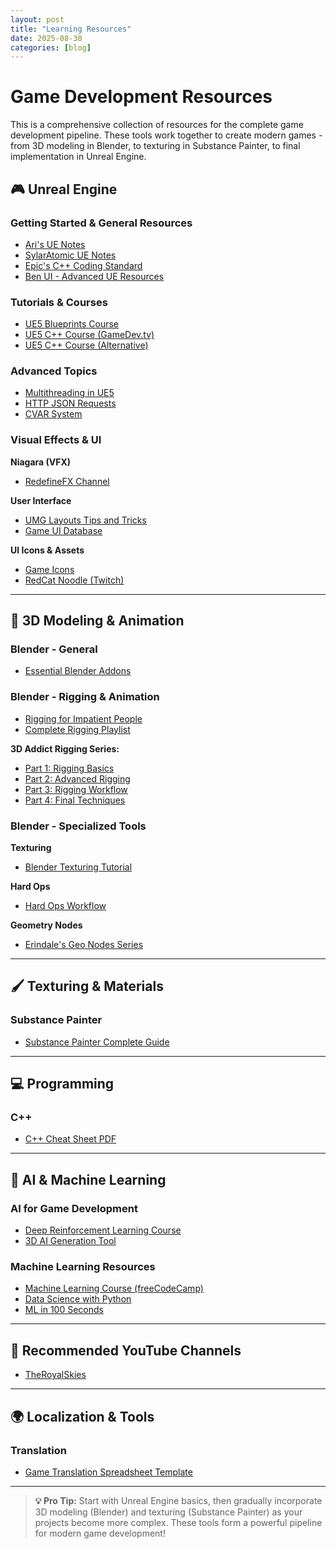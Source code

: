 ```yaml
---
layout: post
title: "Learning Resources"
date: 2025-08-30
categories: [blog]
---
```


# Game Development Resources

This is a comprehensive collection of resources for the complete game development pipeline. These tools work together to create modern games - from 3D modeling in Blender, to texturing in Substance Painter, to final implementation in Unreal Engine.

## 🎮 Unreal Engine

### Getting Started & General Resources
- [Ari's UE Notes](https://flassari.notion.site/Ari-s-Unreal-Engine-Notes-1a75e43f4014464984d4fae0617e5cef)
- [SylarAtomic UE Notes](https://sylaratomic.com/posts/sylaratomic-unreal-engine-notes)
- [Epic's C++ Coding Standard](https://dev.epicgames.com/documentation/en-us/unreal-engine/epic-cplusplus-coding-standard-for-unreal-engine?application_version=5.3)
- [Ben UI - Advanced UE Resources](https://benui.ca/)

### Tutorials & Courses
- [UE5 Blueprints Course](https://www.udemy.com/share/1024Wa3@wtuI16mQlHc9Bm0bsjU-Yxgln6p1dJF7htUVgEAv6_VUErLaF9hCNjmTlvT71Cg6/) 
- [UE5 C++ Course (GameDev.tv)](https://www.udemy.com/share/101XRs3@CrJ05jIFZIEEKcJtUDa6sPXHheknza0Ly2sLsmVpQ2XdAbB7C4tuaHgMw8vsG8HG/)
- [UE5 C++ Course (Alternative)](https://www.udemy.com/share/107vg03@uUbSFTAyEBDs6__rWjtRINa_U_W1PyrK1dZDrFD0J-Fhdsw5AwiqKlOWQZJMnI14/)

### Advanced Topics
- [Multithreading in UE5](https://inoland.net/unreal-engine-5-multithreading/)
- [HTTP JSON Requests](https://www.tomlooman.com/unreal-engine-async-blueprint-http-json/)
- [CVAR System](https://www.youtube.com/watch?v=dj4kNnj4FAQ&ab_channel=UnrealEngine)

### Visual Effects & UI
**Niagara (VFX)**
- [RedefineFX Channel](https://www.youtube.com/@RedefineFX)

**User Interface**
- [UMG Layouts Tips and Tricks](https://joyrok.com/UMG-Layouts-Tips-and-Tricks)
- [Game UI Database](https://www.gameuidatabase.com/)

**UI Icons & Assets**
- [Game Icons](https://game-icons.net/)
- [RedCat Noodle (Twitch)](https://www.twitch.tv/redcat_noodle)

---

## 🎨 3D Modeling & Animation

### Blender - General
- [Essential Blender Addons](https://www.youtube.com/shorts/_koEQejv4t8)

### Blender - Rigging & Animation
- [Rigging for Impatient People](https://www.youtube.com/watch?v=DDeB4tDVCGY&ab_channel=JoeyCarlino)
- [Complete Rigging Playlist](https://www.youtube.com/watch?v=m-Obo_nC3SM&list=PLzg4_2BrWAVwkQvVPJoNaXNN4dXY0Xjkl&ab_channel=JoeyCarlino)

**3D Addict Rigging Series:**
- [Part 1: Rigging Basics](https://www.youtube.com/watch?v=vZaNZhAoMts)
- [Part 2: Advanced Rigging](https://www.youtube.com/watch?v=ZkAk-GYpcvs)
- [Part 3: Rigging Workflow](https://www.youtube.com/watch?v=HjGOeg2PO8Q)
- [Part 4: Final Techniques](https://www.youtube.com/watch?v=6BUgz7Lr1Ig)

### Blender - Specialized Tools
**Texturing**
- [Blender Texturing Tutorial](https://www.youtube.com/shorts/noInRltAsXo)

**Hard Ops**
- [Hard Ops Workflow](https://www.youtube.com/watch?v=vfxG9c2Ogow&t=1443s&ab_channel=JoshGambrell)

**Geometry Nodes**
- [Erindale's Geo Nodes Series](https://www.youtube.com/watch?v=xBM4BPpfbUg&list=PLVm7O9OzjT6EIDtFGC67QxGsHkz3_RbIw&ab_channel=Erindale)

---

## 🖌️ Texturing & Materials

### Substance Painter
- [Substance Painter Complete Guide](https://www.youtube.com/watch?v=d9hHn1Dk0us&ab_channel=ProductionCrate)

---

## 💻 Programming

### C++
- [C++ Cheat Sheet PDF](https://hackr.io/blog/cpp-cheat-sheet-pdf)

---

## 🤖 AI & Machine Learning

### AI for Game Development
- [Deep Reinforcement Learning Course](https://huggingface.co/learn/deep-rl-course/unit4/hands-on)
- [3D AI Generation Tool](https://hyperhuman.deemos.com/)

### Machine Learning Resources
- [Machine Learning Course (freeCodeCamp)](https://www.youtube.com/watch?v=i_LwzRVP7bg&ab_channel=freeCodeCamp.org)
- [Data Science with Python](https://www.youtube.com/watch?v=29ZQ3TDGgRQ&ab_channel=DataProfessor)
- [ML in 100 Seconds](https://www.youtube.com/watch?v=PeMlggyqz0Y&ab_channel=Fireship)

---

## 🎥 Recommended YouTube Channels
- [TheRoyalSkies](https://www.youtube.com/@TheRoyalSkies)

---

## 🌍 Localization & Tools

### Translation
- [Game Translation Spreadsheet Template](https://docs.google.com/spreadsheets/d/17f0dQawb-s_Fd7DHgmVvJoEGDMH_yoSd8EYigrb0zmM/edit?gid=310116733#gid=310116733)

---

> **💡 Pro Tip:** Start with Unreal Engine basics, then gradually incorporate 3D modeling (Blender) and texturing (Substance Painter) as your projects become more complex. These tools form a powerful pipeline for modern game development!